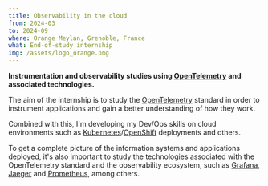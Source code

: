 ```yaml
---
title: Observability in the cloud
from: 2024-03
to: 2024-09
where: Orange Meylan, Grenoble, France
what: End-of-study internship
img: /assets/logo_orange.png
---
```


**Instrumentation and observability studies using [OpenTelemetry](https://opentelemetry.io) and associated technologies.**

The aim of the internship is to study the [OpenTelemetry](https://opentelemetry.io) standard in order to instrument applications and gain a better understanding of how they work.

Combined with this, I'm developing my Dev/Ops skills on cloud environments such as [Kubernetes](https://kubernetes.io)/[OpenShift](https://openshift.com) deployments and others.

To get a complete picture of the information systems and applications deployed, it's also important to study the technologies associated with the OpenTelemetry standard and the observability ecosystem, such as [Grafana](https://grafana.org), [Jaeger](https://jaegertracing.io) and [Prometheus](https://prometheus.io), among others.
